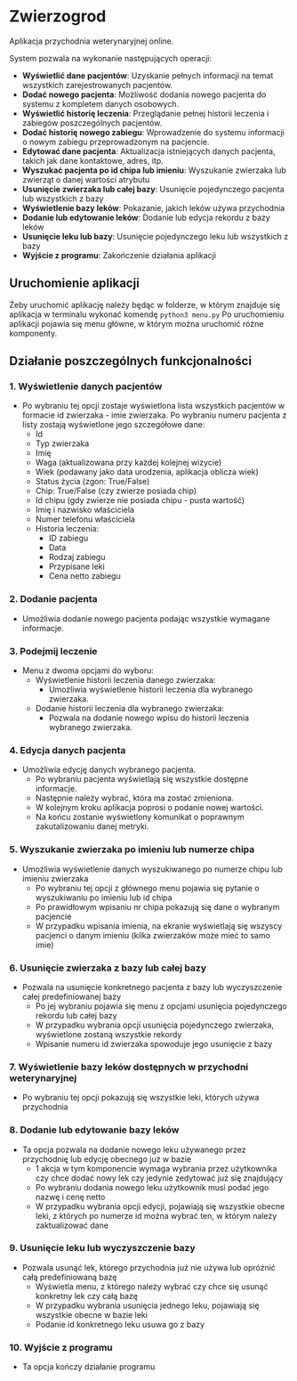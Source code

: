 # Zwierzogrod
Aplikacja przychodnia weterynaryjnej online. 

System pozwala na wykonanie następujących operacji:

- **Wyświetlić dane pacjentów**: Uzyskanie pełnych informacji na temat wszystkich zarejestrowanych pacjentów.
- **Dodać nowego pacjenta**: Możliwość dodania nowego pacjenta do systemu z kompletem danych osobowych.
- **Wyświetlić historię leczenia**: Przeglądanie pełnej historii leczenia i zabiegów poszczególnych pacjentów.
- **Dodać historię nowego zabiegu**: Wprowadzenie do systemu informacji o nowym zabiegu przeprowadzonym na pacjencie.
- **Edytować dane pacjenta**: Aktualizacja istniejących danych pacjenta, takich jak dane kontaktowe, adres, itp.
- **Wyszukać pacjenta po id chipa lub imieniu**: Wyszukanie zwierzaka lub zwierząt o danej wartości atrybutu
- **Usunięcie zwierzaka lub całej bazy**: Usunięcie pojedynczego pacjenta lub wszystkich z bazy
- **Wyświetlenie bazy leków**: Pokazanie, jakich leków używa przychodnia
- **Dodanie lub edytowanie leków**: Dodanie lub edycja rekordu z bazy leków
- **Usunięcie leku lub bazy**: Usunięcie pojedynczego leku lub wszystkich z bazy
- **Wyjście z programu**: Zakończenie działania aplikacji


## Uruchomienie aplikacji
Żeby uruchomić aplikację należy będąc w folderze, w którym znajduje się aplikacja w terminalu wykonać komendę ``python3 menu.py``
Po uruchomieniu aplikacji pojawia się menu główne, w którym można uruchomić różne komponenty.

## Działanie poszczególnych funkcjonalności

### 1. Wyświetlenie danych pacjentów
- Po wybraniu tej opcji zostaje wyświetlona lista wszystkich pacjentów w formacie id zwierzaka - imie zwierzaka. Po wybraniu numeru pacjenta z listy zostają wyświetlone jego szczegółowe dane:
    - Id
    - Typ zwierzaka
    - Imię
    - Waga (aktualizowana przy każdej kolejnej wizycie)
    - Wiek (podawany jako data urodzenia, aplikacja oblicza wiek) 
    - Status życia (zgon: True/False)
    - Chip: True/False (czy zwierze posiada chip)
    - Id chipu (gdy zwierze nie posiada chipu - pusta wartość) 
    - Imię i nazwisko właściciela
    - Numer telefonu właściciela
    - Historia leczenia:
        - ID zabiegu
        - Data
        - Rodzaj zabiegu
        - Przypisane leki
        - Cena netto zabiegu

### 2. Dodanie pacjenta
- Umożliwia dodanie nowego pacjenta podając wszystkie wymagane informacje.

### 3. Podejmij leczenie
- Menu z dwoma opcjami do wyboru:
    - Wyświetlenie historii leczenia danego zwierzaka:
        - Umożliwia wyświetlenie historii leczenia dla wybranego zwierzaka.
    - Dodanie historii leczenia dla wybranego zwierzaka:
        - Pozwala na dodanie nowego wpisu do historii leczenia wybranego zwierzaka.

### 4. Edycja danych pacjenta
- Umożliwia edycję danych wybranego pacjenta.
    - Po wybraniu pacjenta wyświetlają się wszystkie dostępne informacje.
    - Następnie należy wybrać, która ma zostać zmieniona.
    - W kolejnym kroku aplikacja poprosi o podanie nowej wartości.
    - Na końcu zostanie wyświetlony komunikat o poprawnym zakutalizowaniu danej metryki.

 ### 5. Wyszukanie zwierzaka po imieniu lub numerze chipa
 - Umożliwia wyświetlenie danych wyszukiwanego po numerze chipu lub imieniu zwierzaka
    - Po wybraniu tej opcji z głównego menu pojawia się pytanie o wyszukiwaniu po imieniu lub id chipa
    - Po prawidłowym wpisaniu nr chipa pokazują się dane o wybranym pacjencie
    - W przypadku wpisania imienia, na ekranie wyświetlają się wszyscy pacjenci o danym imieniu (kilka zwierzaków może mieć to samo imie)
  
### 6. Usunięcie zwierzaka z bazy lub całej bazy
 - Pozwala na usunięcie konkretnego pacjenta z bazy lub wyczyszczenie całej predefiniowanej bazy
    - Po jej wybraniu pojawia się menu z opcjami usunięcia pojedynczego rekordu lub całej bazy
    - W przypadku wybrania opcji usunięcia pojedynczego zwierzaka, wyświetlone zostaną wszystkie rekordy
    - Wpisanie numeru id zwierzaka spowoduje jego usunięcie z bazy 

### 7. Wyświetlenie bazy leków dostępnych w przychodni weterynaryjnej
 - Po wybraniu tej opcji pokazują się wszystkie leki, których używa przychodnia

### 8. Dodanie lub edytowanie bazy leków
 - Ta opcja pozwala na dodanie nowego leku używanego przez przychodnię lub edycję obecnego już w bazie
     - 1 akcja w tym komponencie wymaga wybrania przez użytkownika czy chce dodać nowy lek czy jedynie zedytować już się znajdujący
     - Po wybraniu dodania nowego leku użytkownik musi podać jego nazwę i cenę netto
     - W przypadku wybrania opcji edycji, pojawiają się wszystkie obecne leki, z których po numerze id można wybrać ten, w którym należy zaktualizować dane

### 9. Usunięcie leku lub wyczyszczenie bazy
 - Pozwala usunąć lek, którego przychodnia już nie używa lub opróżnić całą predefiniowaną bazę
     - Wyświetla menu, z którego należy wybrać czy chce się usunąć konkretny lek czy całą bazę
     - W przypadku wybrania usunięcia jednego leku, pojawiają się wszystkie obecne w bazie leki
     - Podanie id konkretnego leku usuwa go z bazy

### 10. Wyjście z programu
 - Ta opcja kończy działanie programu
